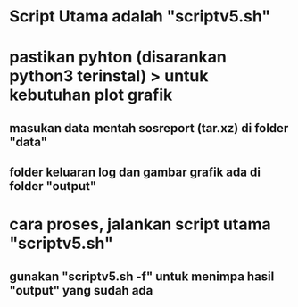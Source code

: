 # Script Utama adalah "scriptv5.sh" 
# pastikan pyhton (disarankan python3 terinstal) > untuk kebutuhan plot grafik
## masukan data mentah sosreport (tar.xz) di folder "data"
## folder keluaran log dan gambar grafik ada di folder "output"

# cara proses, jalankan script utama "scriptv5.sh"
## gunakan "scriptv5.sh -f" untuk menimpa hasil "output" yang sudah ada 
